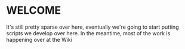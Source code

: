 # WELCOME
It's still pretty sparse over here, eventually we're going to start putting scripts we develop over here. In the meantime, most of the work is happening over at the Wiki